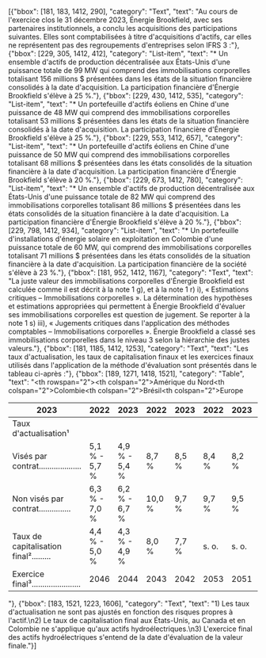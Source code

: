 [{"bbox": [181, 183, 1412, 290], "category": "Text", "text": "Au cours de l'exercice clos le 31 décembre 2023, Énergie Brookfield, avec ses partenaires institutionnels, a conclu les acquisitions des participations suivantes. Elles sont comptabilisées à titre d'acquisitions d'actifs, car elles ne représentent pas des regroupements d'entreprises selon IFRS 3 :"}, {"bbox": [229, 305, 1412, 412], "category": "List-item", "text": "* Un ensemble d'actifs de production décentralisée aux États-Unis d'une puissance totale de 99 MW qui comprend des immobilisations corporelles totalisant 156 millions $ présentées dans les états de la situation financière consolidés à la date d'acquisition. La participation financière d'Énergie Brookfield s'élève à 25 %."}, {"bbox": [229, 430, 1412, 535], "category": "List-item", "text": "* Un portefeuille d'actifs éoliens en Chine d'une puissance de 48 MW qui comprend des immobilisations corporelles totalisant 53 millions $ présentées dans les états de la situation financière consolidés à la date d'acquisition. La participation financière d'Énergie Brookfield s'élève à 25 %."}, {"bbox": [229, 553, 1412, 657], "category": "List-item", "text": "* Un portefeuille d'actifs éoliens en Chine d'une puissance de 50 MW qui comprend des immobilisations corporelles totalisant 68 millions $ présentées dans les états consolidés de la situation financière à la date d'acquisition. La participation financière d'Énergie Brookfield s'élève à 20 %."}, {"bbox": [229, 673, 1412, 780], "category": "List-item", "text": "* Un ensemble d'actifs de production décentralisée aux États-Unis d'une puissance totale de 82 MW qui comprend des immobilisations corporelles totalisant 86 millions $ présentées dans les états consolidés de la situation financière à la date d'acquisition. La participation financière d'Énergie Brookfield s'élève à 20 %."}, {"bbox": [229, 798, 1412, 934], "category": "List-item", "text": "* Un portefeuille d'installations d'énergie solaire en exploitation en Colombie d'une puissance totale de 60 MW, qui comprend des immobilisations corporelles totalisant 71 millions $ présentées dans les états consolidés de la situation financière à la date d'acquisition. La participation financière de la société s'élève à 23 %."}, {"bbox": [181, 952, 1412, 1167], "category": "Text", "text": "La juste valeur des immobilisations corporelles d'Énergie Brookfield est calculée comme il est décrit à la note 1 g), et à la note 1 r) i), « Estimations critiques – Immobilisations corporelles ». La détermination des hypothèses et estimations appropriées qui permettent à Énergie Brookfield d'évaluer ses immobilisations corporelles est question de jugement. Se reporter à la note 1 s) iii), « Jugements critiques dans l'application des méthodes comptables – Immobilisations corporelles ». Énergie Brookfield a classé ses immobilisations corporelles dans le niveau 3 selon la hiérarchie des justes valeurs."}, {"bbox": [181, 1185, 1412, 1253], "category": "Text", "text": "Les taux d'actualisation, les taux de capitalisation finaux et les exercices finaux utilisés dans l'application de la méthode d'évaluation sont présentés dans le tableau ci-après :"}, {"bbox": [189, 1271, 1418, 1521], "category": "Table", "text": "<table><thead><tr><th rowspan=\"2\"></th><th colspan=\"2\">Amérique du Nord</th><th colspan=\"2\">Colombie</th><th colspan=\"2\">Brésil</th><th colspan=\"2\">Europe</th></tr><tr><th>2023</th><th>2022</th><th>2023</th><th>2022</th><th>2023</th><th>2022</th><th>2023</th><th>2022</th></tr></thead><tbody><tr><td>Taux d'actualisation¹</td><td></td><td></td><td></td><td></td><td></td><td></td><td></td><td></td></tr><tr><td>Visés par contrat....................</td><td>5,1 % - 5,7 %</td><td>4,9 % - 5,4 %</td><td>8,7 %</td><td>8,5 %</td><td>8,4 %</td><td>8,2 %</td><td>4,8 %</td><td>4,4 %</td></tr><tr><td>Non visés par contrat...............</td><td>6,3 % - 7,0 %</td><td>6,2 % - 6,7 %</td><td>10,0 %</td><td>9,7 %</td><td>9,7 %</td><td>9,5 %</td><td>4,8 %</td><td>4,4 %</td></tr><tr><td>Taux de capitalisation final².........</td><td>4,4 % - 5,0 %</td><td>4,3 % - 4,9 %</td><td>8,0 %</td><td>7,7 %</td><td>s. o.</td><td>s. o.</td><td>s. o.</td><td>s. o.</td></tr><tr><td>Exercice final³.......................</td><td>2046</td><td>2044</td><td>2043</td><td>2042</td><td>2053</td><td>2051</td><td>2037</td><td>2036</td></tr></tbody></table>"}, {"bbox": [183, 1521, 1223, 1606], "category": "Text", "text": "1) Les taux d'actualisation ne sont pas ajustés en fonction des risques propres à l'actif.\n2) Le taux de capitalisation final aux États-Unis, au Canada et en Colombie ne s'applique qu'aux actifs hydroélectriques.\n3) L'exercice final des actifs hydroélectriques s'entend de la date d'évaluation de la valeur finale."}]